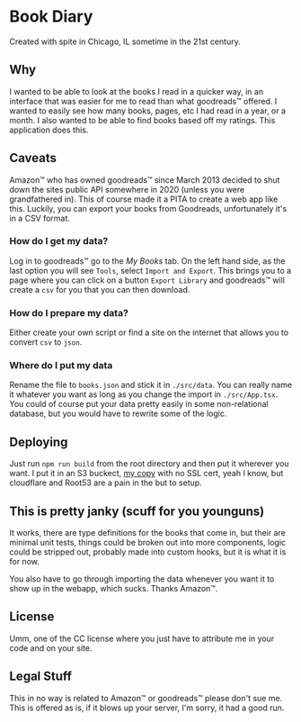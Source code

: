 # Book Diary

Created with spite in Chicago, IL sometime in the 21st century.

## Why

I wanted to be able to look at the books I read in a quicker way, in an interface that was easier for me to read than what goodreads&#8482; offered. I wanted to easily see how many books, pages, etc I had read in a year, or a month. I also wanted to be able to find books based off my ratings. This application does this.

## Caveats

Amazon&#8482; who has owned goodreads&#8482; since March 2013 decided to shut down the sites public API somewhere in 2020 (unless you were grandfathered in). This of course made it a PITA to create a web app like this. Luckily, you can export your books from Goodreads, unfortunately it's in a CSV format.

### How do I get my data?

Log in to goodreads&#8482; go to the _My Books_
tab. On the left hand side, as the last option you will see `Tools`, select `Import and Export`. This brings you to a page where you can click on a button `Export Library` and goodreads&#8482; will create a `csv` for you that you can then download.

### How do I prepare my data?

Either create your own script or find a site on the internet that allows you to convert `csv` to `json`.

### Where do I put my data

Rename the file to `books.json` and stick it in `./src/data`. You can really name it whatever you want as long as you change the import in `./src/App.tsx`. You could of course put your data pretty easily in some non-relational database, but you would have to rewrite some of the logic.

## Deploying

Just run `npm run build` from the root directory and then put it wherever you want. I put it in an S3 buckect, [my copy](http://secondrunnerup.com/book-diary/) with no SSL cert, yeah I know, but cloudflare and Root53 are a pain in the but to setup.

## This is pretty janky (scuff for you younguns)

It works, there are type definitions for the books that come in, but their are minimal unit tests, things could be broken out into more components, logic could be stripped out, probably made into custom hooks, but it is what it is for now.

You also have to go through importing the data whenever you want it to show up in the webapp, which sucks. Thanks Amazon&#8482;.

## License

Umm, one of the CC license where you just have to attribute me in your code and on your site.

## Legal Stuff

This in no way is related to Amazon&#8482; or goodreads&#8482; please don't sue me. This is offered as is, if it blows up your server, I'm sorry, it had a good run.
